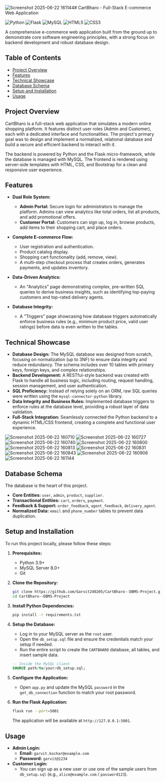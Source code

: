![Screenshot 2025-06-22 161144](https://github.com/user-attachments/assets/5a05c2cd-dd22-4ca7-ad3b-40efbbfd8349)# CartBharo - Full-Stack E-commerce Web Application

![Python](https://img.shields.io/badge/Python-3.9+-blue?logo=python)
![Flask](https://img.shields.io/badge/Flask-2.x-black?logo=flask)
![MySQL](https://img.shields.io/badge/MySQL-8.0-orange?logo=mysql)
![HTML5](https://img.shields.io/badge/HTML-5-red?logo=html5)
![CSS3](https://img.shields.io/badge/CSS-3-blue?logo=css3)

A comprehensive e-commerce web application built from the ground up to demonstrate core software engineering principles, with a strong focus on backend development and robust database design.

## Table of Contents
- [Project Overview](#project-overview)
- [Features](#features)
- [Technical Showcase](#technical-showcase)
- [Database Schema](#database-schema)
- [Setup and Installation](#setup-and-installation)
- [Usage](#usage)

## Project Overview

CartBharo is a full-stack web application that simulates a modern online shopping platform. It features distinct user roles (Admin and Customer), each with a dedicated interface and functionalities. The project's primary goal was to design and implement a normalized, relational database and build a secure and efficient backend to interact with it.

The backend is powered by Python and the Flask micro-framework, while the database is managed with MySQL. The frontend is rendered using server-side templates with HTML, CSS, and Bootstrap for a clean and responsive user experience.

## Features

- **Dual Role System:**
  - **Admin Portal:** Secure login for administrators to manage the platform. Admins can view analytics like total orders, list all products, and add promotional offers.
  - **Customer Portal:** Customers can sign up, log in, browse products, add items to their shopping cart, and place orders.

- **Complete E-commerce Flow:**
  - User registration and authentication.
  - Product catalog display.
  - Shopping cart functionality (add, remove, view).
  - A multi-step checkout process that creates orders, generates payments, and updates inventory.

- **Data-Driven Analytics:**
  - An "Analytics" page demonstrating complex, pre-written SQL queries to derive business insights, such as identifying top-paying customers and top-rated delivery agents.

- **Database Integrity:**
  - A "Triggers" page showcasing how database triggers automatically enforce business rules (e.g., minimum product price, valid user ratings) before data is even written to the tables.

## Technical Showcase

- **Database Design:** The MySQL database was designed from scratch, focusing on normalization (up to 3NF) to ensure data integrity and reduce redundancy. The schema includes over 10 tables with primary keys, foreign keys, and complex relationships.
- **Backend Development:** A RESTful-style backend was created with Flask to handle all business logic, including routing, request handling, session management, and user authentication.
- **SQL Proficiency:** Instead of relying solely on an ORM, raw SQL queries were written using the `mysql-connector-python` library.
- **Data Integrity and Business Rules:** Implemented database triggers to enforce rules at the database level, providing a robust layer of data validation.
- **Full-Stack Integration:** Seamlessly connected the Python backend to a dynamic HTML/CSS frontend, creating a complete and functional user experience.

![Screenshot 2025-06-22 160710](https://github.com/user-attachments/assets/66191bc8-4ad6-4b3c-85ef-80cab62c4fef)
![Screenshot 2025-06-22 160727](https://github.com/user-attachments/assets/923212fd-259c-455a-a6fe-da7902c69a73)
![Screenshot 2025-06-22 160740](https://github.com/user-attachments/assets/c55340f3-5576-48b9-b4c9-c7cf6bee64d0)
![Screenshot 2025-06-22 160800](https://github.com/user-attachments/assets/163eeacb-01f0-4dd7-b86e-8149479fa15a)
![Screenshot 2025-06-22 160813](https://github.com/user-attachments/assets/1af6c321-bff1-4257-bb85-81c676d04330)
![Screenshot 2025-06-22 160831](https://github.com/user-attachments/assets/3c94db73-0ee4-439b-8800-14c8fcd5ca70)
![Screenshot 2025-06-22 160843](https://github.com/user-attachments/assets/819e16c4-6764-4482-b5d8-4c3b482ec99c)
![Screenshot 2025-06-22 160906](https://github.com/user-attachments/assets/1f8c7be9-c924-4022-8803-638651b82443)
![Screenshot 2025-06-22 161144](https://github.com/user-attachments/assets/9cf77b08-8000-4036-9084-47a140107a51)

## Database Schema

The database is the heart of this project.

- **Core Entities:** `user`, `admin`, `product`, `supplier`.
- **Transactional Entities:** `cart`, `orders`, `payment`.
- **Feedback & Support:** `order_feedback`, `agent_feedback`, `delivery_agent`.
- **Normalized Data:** `email` and `phone_number` tables to prevent data duplication.

## Setup and Installation

To run this project locally, please follow these steps:

1.  **Prerequisites:**
    - Python 3.9+
    - MySQL Server 8.0+
    - Git

2.  **Clone the Repository:**
    ```bash
    git clone https://github.com/Garvit240205/CartBharo--DBMS-Project.git
    cd CartBharo--DBMS-Project
    ```

3.  **Install Python Dependencies:**
    ```bash
    pip install -r requirements.txt
    ```

4.  **Setup the Database:**
    - Log in to your MySQL server as the `root` user.
    - Open the `db_setup.sql` file and ensure the credentials match your setup if needed.
    - Run the entire script to create the `CARTBHARO` database, all tables, and insert sample data.
    ```sql
    -- Inside the MySQL client
    SOURCE path/to/your/db_setup.sql;

5.  **Configure the Application:**
    - Open `app.py` and update the MySQL `password` in the `get_db_connection` function to match your root password.

6.  **Run the Flask Application:**
    ```bash
    flask run --port=5001
    ```
    The application will be available at `http://127.0.0.1:5001`.

## Usage

- **Admin Login:**
  - **Email:** `garvit.kochar@example.com`
  - **Password:** `garvit@1234`
- **Customer Login:**
  - You can sign up as a new user or use one of the sample users from `db_setup.sql` (e.g., `alice@example.com` / `password123`).
